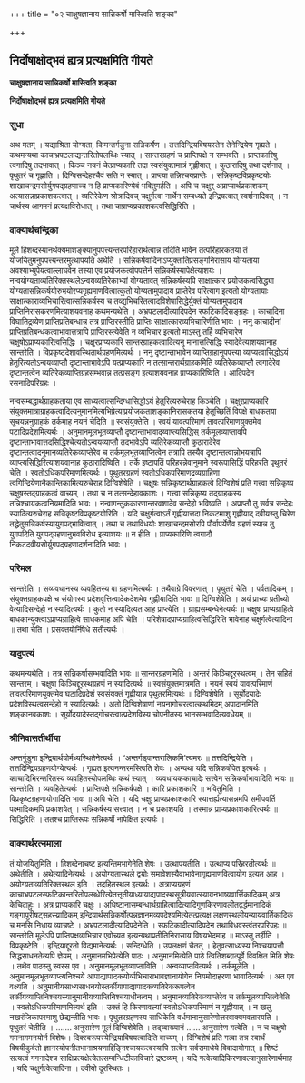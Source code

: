 +++
title = "०२ चाक्षुषज्ञानाय सान्निकर्षो मास्त्विति शङ्का"

+++


## निर्दोषाक्षोद्भवं ह्यत्र प्रत्यक्षमिति गीयते

**चाक्षुषज्ञानाय सान्निकर्षो मास्त्विति शङ्का**

**निर्दोषाक्षोद्भवं ह्यत्र प्रत्यक्षमिति गीयते**

### **सुधा**

अथ मतम् । यद्याश्रिता योग्यता, किमन्तर्गडुना सन्निकर्षेण । तत्तदिन्द्रियविषयस्तेन तेनेन्द्रियेण गृह्यते । कथमन्यथा काचाभ्रपटलाद्यन्तरितोपलब्धिः स्यात् । सान्तरग्रहणं च प्राप्तिपक्षे न सम्भवति । प्राप्तकारिषु त्वगादिषु तदभावात् । किञ्च नयनं चेत्प्राप्यकारि तदा स्वसंयुक्तमात्रं गृह्णीयात् । कुठारादिषु तथा दर्शनात् । पृथुतरं च गृह्णाति । दिग्विसन्देहश्चैवं सति न स्यात् । प्राप्त्या तन्निश्चयप्राप्तेः । सन्निकृष्टविप्रकृष्टयोः शाखाचन्द्रमसोर्युगपद्ग्रहणाच्च न हि प्राप्यकारिण्येवं भवितुमर्हति । अपि च चक्षुर् अप्राप्यार्थप्रकाशकम् अत्यासन्नाप्रकाशकत्वात् । व्यतिरेकेण श्रोत्रादिवच् चक्षुर्गत्वा नार्थेन सम्बध्यते इन्द्रियत्वात् स्वर्शनादिवत् । न चार्थस्य आगमनं प्रत्यक्षविरोधात् । तथा चाप्राप्यप्रकाशकत्वसिद्धिरिति ।

### **वाक्यार्थचन्द्रिका**

मूले हिशब्दस्यानर्थक्यमाशङ्क्यानुपपत्त्यन्तरपरिहारार्थत्वान्न तदिति भावेन तत्परिहारकतया तं योजयितुमनुपपत्त्यन्तरमुत्थापयति अथेति । सन्निकर्षवादिनाऽप्युक्तातिप्रसङ्गनिरासाय योग्यताया अवश्याभ्युपेयत्वाल्लाघवेन तस्या एव प्रयोजकत्वोपपत्तेर्न सन्निकर्षस्यापेक्षेत्याशयः । नन्वयोग्यताव्यतिरिक्तस्थलेऽन्वयव्यतिरेकाभ्यां योग्यतावत् सन्निकर्षस्यपि साक्षात्कार प्रयोजकत्वसिद्ध्या योग्यतासन्निकर्षयोरुभयोरप्यगृह्यमाणवित्वात्कुतो योग्यतामुपादाय प्राप्तेरेव परित्याग इत्यतो योग्यतायाः साक्षात्काराव्यभिचारित्वात्सन्निकर्षस्य च तव्द्यभिचरितत्वादविशेषासिद्धेर्युक्तं योग्यतामुपादाय प्राप्तिनिरासकरणमित्याशयवनाह कथमन्यथेति । अभ्रपटलादीत्यादिपदेन स्फटिकादिसङ्ग्रहः । काचादिना विघातिद्रव्येण प्राप्तिप्रतिबन्धान्न तत्र प्राप्तिरस्तीति प्राप्तिः साक्षात्कारव्यभिचारिणीति भावः । ननु काचादीनां प्राप्तिप्रतिबन्धकत्वाभावात्तत्रापि प्राप्तिरस्त्येवेति न व्यभिचार इत्यतो माऽस्तु तर्हि व्यभिचारेण चक्षुषोऽप्राप्यकारित्वसिद्धिः । चक्षुरप्राप्यकारि सान्तरग्राहकत्वादित्यनु मानात्तत्सिद्धिः स्यादेवेत्याशयवानाह सान्तरेति । विप्रकृष्टदेशावस्थितार्थग्रहणमित्यर्थः । ननु दृष्टान्ताभावेन व्याप्तिग्रहानुपपत्त्या व्याप्यत्वासिद्धोऽयं हेतुरित्यतोऽन्वयव्याप्तौ दृष्टान्ताभावेऽपि यत्प्राप्यकारि न तत्सान्तरार्थग्राहकमिति व्यतिरेकव्याप्तौ त्वगादेरेव दृष्टान्तत्वेन व्यतिरेकव्याप्तिग्रहसम्भवान्न तत्प्रसङ्ग इत्याशयवनाह प्राप्यकारिष्विति । आदिपदेन रसनादिपरिग्रहः ।

नन्वसम्बद्धार्थग्राहकताया एव साध्यत्वात्सन्दिग्धासिद्धोऽयं हेतुरित्यरुचेराह किञ्चेति । चक्षुरप्राप्यकारि संयुक्तमात्राग्राहकत्वादित्यनुमानमित्यभिप्रेत्याप्रयोजकताशङ्कानिरासकतया हेतूच्छितिं विपक्षे बाधकतया सूचयन्ननुग्राहकं तर्कमाह नयनं चेदिति ॥ स्वसंयुक्तेति । स्वयं यावत्परिमाणं तावत्परिमाणयुक्तमेव पटादिप्रदेशमित्यर्थः । अनुमानमूलभूतव्याप्तौ दृष्टान्ताभावाद्य्वाप्त्यसिद्धिस् तर्कमूलव्याप्तावपि दृष्टान्ताभावात्तदसिद्धिश्चेत्यतोऽन्वयव्याप्तौ तदभावेऽपि व्यतिरेकव्याप्तौ कुठारादेरेव दृष्टान्तत्वादनुमानव्यतिरेकव्याप्तेरेव च तर्कमूलभूतव्याप्तित्वेन तत्रापि तस्यैव दृष्टान्तत्वान्नोभयत्रापि व्याप्त्यसिद्धिरित्याशयवानाह कुठारादिष्विति । तर्के इष्टापतिं परिहरन्नेवानुमाने स्वरूपासिद्धिं परिहरति पृथुतरं चेति । स्वतोऽधिकपरिमाणमित्यर्थः । पुथुतरग्रहणं स्वतोऽधिकपरिमाणद्रव्यग्राहिणा त्वगिन्द्रियेणानैकान्तिकामित्यरुचेराह दिग्विशेषेति । चक्षुषः सन्निकृष्टार्थग्राहकत्वे दिग्विशेषं प्रति गत्त्वा सन्निकृष्य चक्षुषस्तद्ग्राहकत्वं वाच्यम् । तथा च न तत्सन्देहावकाशः । गत्त्वा सन्निकृष्य तद्ग्राहकस्य तन्निश्चायकत्वनियमादिति भावः । नन्वागन्तुककारणान्तरवशादेव सन्देहो भविष्यति । अप्राप्तौ तु सर्वत्र सन्देहः स्यादित्यरुचेराह सन्निकृष्टविप्रकृष्टयोरिति । यदि चक्षुर्गत्वाऽर्तं गृह्णीयात्तदा निकटमाशु गृह्णीयाद् दवीयस्तु चिरेण तद्धेतुसन्निकर्षस्यायुगपद्भावित्वात् । तथा च तथाविधयोः शाखाचन्द्रमसोरपि पौर्वापर्येणैव ग्रहणं स्यान्न तु युगपदिति युगपद्ग्रहणानुभवविरोध इत्याशयः ॥ न हीति । प्राप्यकारिणि त्वगादौ निकटदवीयसोर्युगपद्ग्रहणादर्शनादिति भावः ।

### **परिमल**

सान्तरेति । सव्यवधानस्य व्यवहितस्य वा ग्रहणमित्यर्थः । तथैवाग्रे विवरणात् । पृथुतरं चेति । पर्वतादिकम् । संयुक्तग्राहकपक्षे च संयोगस्य प्रदेशवृत्तित्वादेकदेशमेव गृह्णीयादिति भावः ॥ दिग्विशेषेति । अयं प्राच्यः प्रतीच्यो वेत्यादिसन्देहो न स्यादित्यर्थः । कुतो न स्यादित्यत आह प्राप्त्येति । ग्राह्यसम्बन्धेनेत्यर्थः ॥ चक्षुषः प्राप्यग्राहित्वे बाधकान्युक्त्वाऽप्राप्यग्राहित्वे साधकमाह अपि चेति । परिशेषादप्राप्यग्राहित्वसिद्धिरिति भावेनाह चक्षुर्गत्वेत्यादिना ॥ तथा चेति । प्रसक्तयोर्निषेधे सतीत्यर्थः ।

### **यादुपत्यं**

कथमन्यथेति । तत्र सन्निकर्षासम्भवादिति भावः ॥ सान्तरग्रहणमिति । अन्तरं किञ्चिद्दूरस्थत्वम् । तेन सहितं सान्तरम् । चक्षुषा किञ्चिद्दूरस्थग्रहणं न स्यादित्यर्थः ॥ स्वसंयुक्तमात्रमति । नयनं स्वयं यावत्परिमाणं तावत्परिमाणयुक्तमेव घटादिप्रदेशं स्वसंयक्तं गृह्णीयान्न पृथुतरमित्यर्थः ॥ दिग्विशेषेति । सूर्योदयादेः प्रदेशविस्थत्वसन्देहो न स्यादित्यर्थः । अतो दिग्विशेषाणां नयनागोचरत्वात्कथमिदम् अपादानमिति शङ्कानवकाशः । सूर्योदयादेस्तद्गोचरत्वात्प्रदेशविस्य चोपनीतस्य भानसम्भवादित्यवधेयम् ॥

### **श्रीनिवासतीर्थीया**

अन्तर्गुडुना इन्द्रियार्थयोर्मध्यस्थितेनेत्यर्थः । ‘अन्तर्गड्वान्तरालिकमि’त्यमरः ॥ तत्तदिन्द्रियेति । तत्तदिन्द्रियग्रहणयोग्येत्यर्थः । गृह्यत इत्यनन्तरमस्त्विति शेषः । अन्यथा यदि सन्निकर्षोपेत इत्यर्थः । काचादिभिरन्तरितस्य व्यवहितस्योपलब्धिः कथं स्यात् । व्यवधायककाचादेः सत्त्वेन सन्निकर्षाभावादिति भावः ॥ सान्तरेति । व्यवहितेत्यर्थः । प्राप्तिपक्षे सन्निकर्षपक्षे । कारि प्रकाशकारि ॥ भवितुमिति । विप्रकृष्टग्रहणायोगादिति भावः ॥ अपि चेति । यदि चक्षुः प्राप्यप्रकाशकारि स्यात्तर्ह्यत्यासन्नमपि समीपवर्ति पक्ष्मादिकमपि प्रकाशयेत् । सन्निकर्षस्य सत्त्वात् । न च प्रकाशयति । तस्मान्न प्राप्यप्रकाशकारित्यर्थः ॥ सिद्धिरिति । ततश्च प्राप्तिरूपः सन्निकर्षो नापेक्षित इत्यर्थः ।

### **वाक्यार्थरत्नमाला**

तं योजयितुमिति । हिशब्देनाचष्ट इत्यन्तिमभागेनेति शेषः । उत्थापयतीति । उत्थाप्य परिहरतीत्यर्थः ॥ अथेतीति । अथेत्यादिनेत्यर्थः । अयोग्यतास्थले द्वयोः समावेशस्यैवाभावेनागृह्यमाणवित्वायोग इत्यत आह । अयोग्यताव्यतिरिक्तस्थल इति । तद्रहितस्थल इत्यर्थः । अत्राप्यग्रहणं काचाभ्रपटलस्फटिकान्तरितोपलब्धेरित्येतत्तृतीयाध्यायाद्यपादस्थसूत्रीयवात्स्यायनभाष्यवार्त्तिकादिकम् अत्र केचिदाहुः । अत्र प्राप्यकारि चक्षुः । अधिष्टानासम्बन्धार्थग्राहित्वादित्यादिगुणकिरणावलीतद्वर्द्धमानादिकं गङ्गापुरीषट्सहस्य्रादिकम् इन्द्रियार्थसन्निकर्षोत्पन्नज्ञानमव्यपदेश्यमित्येतत्प्रत्यक्ष लक्षणस्थलीयन्यायवार्तिकादिकं च मनसि निधाय व्याचष्टे । अभ्रपटलादीत्यादिपदेनेति । स्फटिकादीत्यादिपदेन तथाविधवस्त्वंतरपरिग्रहः ॥ सान्तरेति मूलेऽपि प्राप्तिपक्षव्यभिचार एवोच्यत इत्यन्यथाप्रतीतिनिरासाय विषयभेदमाह ॥ माऽस्तु तर्हीति । विप्रकृष्टेति । इन्द्रियाद्दूरतो विद्यमानेत्यर्थः । सन्दिग्धेति । उपलक्षणं चैतत् । हेतुवत्साध्यस्य निश्चयापत्तौ सिद्धसाधनतेत्यपि ज्ञेयम् । अनुमानमभिप्रेत्येति पाठः । अनुमानमित्येति पाठे त्वितिशब्दात्पूर्वे विवक्षित मिति शेषः । तथैव पाठस्तु स्वरस एव । अनुमानमूलभूतव्याप्ताविति । अन्वव्याप्तवित्यर्थः । तर्कमूलेति । अनुमानमूलभूतव्याप्त्यनिश्चये आपाद्यापादकयोर्व्यभिचाराभावज्ञानायोगेन नियमोदाहरणा भावादित्यर्थः । अत एव वक्ष्यति । अनुमानीयसाध्यसाधनयोस्तर्कीयापाद्यापादकव्यतिरेकरूपत्वेन तर्कीयव्याप्तिनिश्चयस्यानुमानीयव्याप्तिनिश्चयाधीनत्वम् । अनुमानव्यतिरेकव्याप्तेरेव च तर्कमूलव्याप्तित्वेनेति । स्वतोऽधिकपरिमाणमित्यर्थ इति । उक्तं हि किरणावल्यां स्वतोऽधिकपरिमाणं न गृह्णीयात् । न खलु नखरंजिकापरमाशु छेद्यन्तीति भावः । पृथुतरग्रहणस्य साधिकेति वर्धमानानुसारेणोत्तरवाक्यमवतारयति । पृथुतरं चेतीति । ....... अनुसारेण मूलं दिग्विशेषेति । तद्य्वाख्यानं ...... अनुसारेण गत्वेति । न च चक्षुषो गमनागमनयोर्न विशेषः। दिक्स्वरूपस्येन्द्रियाविषयत्वादिति वाच्यम् । दिग्विशेषं प्रति गत्वा तत्र स्वार्थं विषयीकुर्वतो ज्ञानस्योपनीतभानाश्रयणाद्दिङ्निश्चायकत्वस्यापि सत्वेन सर्वसमाधेये विवादायोगात् ॥ शिष्टं सत्यत्वं गगनादेश्च साक्षिप्रत्यक्षेत्येतत्सम्बन्धिटीकाविचारे द्रष्टव्यम् । यदि गत्वेत्यादिकिरणावल्यानुसारेणार्थमाह । यदि चक्षुर्गत्वेत्यादिना । दवीयो दूरस्थितः ।

